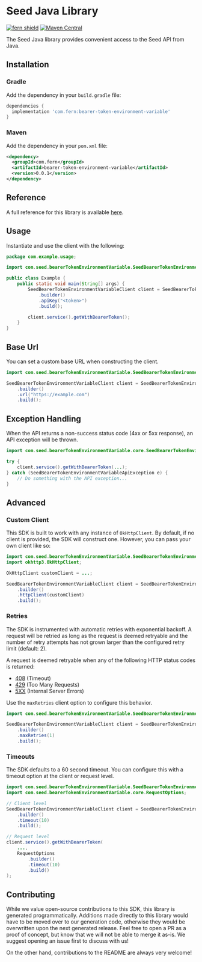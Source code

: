# Seed Java Library

[![fern shield](https://img.shields.io/badge/%F0%9F%8C%BF-Built%20with%20Fern-brightgreen)](https://buildwithfern.com?utm_source=github&utm_medium=github&utm_campaign=readme&utm_source=Seed%2FJava)
[![Maven Central](https://img.shields.io/maven-central/v/com.fern/bearer-token-environment-variable)](https://central.sonatype.com/artifact/com.fern/bearer-token-environment-variable)

The Seed Java library provides convenient access to the Seed API from Java.

## Installation

### Gradle

Add the dependency in your `build.gradle` file:

```groovy
dependencies {
  implementation 'com.fern:bearer-token-environment-variable'
}
```

### Maven

Add the dependency in your `pom.xml` file:

```xml
<dependency>
  <groupId>com.fern</groupId>
  <artifactId>bearer-token-environment-variable</artifactId>
  <version>0.0.1</version>
</dependency>
```

## Reference

A full reference for this library is available [here](./reference.md).

## Usage

Instantiate and use the client with the following:

```java
package com.example.usage;

import com.seed.bearerTokenEnvironmentVariable.SeedBearerTokenEnvironmentVariableClient;

public class Example {
    public static void main(String[] args) {
        SeedBearerTokenEnvironmentVariableClient client = SeedBearerTokenEnvironmentVariableClient
            .builder()
            .apiKey("<token>")
            .build();

        client.service().getWithBearerToken();
    }
}
```

## Base Url

You can set a custom base URL when constructing the client.

```java
import com.seed.bearerTokenEnvironmentVariable.SeedBearerTokenEnvironmentVariableClient;

SeedBearerTokenEnvironmentVariableClient client = SeedBearerTokenEnvironmentVariableClient
    .builder()
    .url("https://example.com")
    .build();
```

## Exception Handling

When the API returns a non-success status code (4xx or 5xx response), an API exception will be thrown.

```java
import com.seed.bearerTokenEnvironmentVariable.core.SeedBearerTokenEnvironmentVariableApiException;

try {
    client.service().getWithBearerToken(...);
} catch (SeedBearerTokenEnvironmentVariableApiException e) {
    // Do something with the API exception...
}
```

## Advanced

### Custom Client

This SDK is built to work with any instance of `OkHttpClient`. By default, if no client is provided, the SDK will construct one. 
However, you can pass your own client like so:

```java
import com.seed.bearerTokenEnvironmentVariable.SeedBearerTokenEnvironmentVariableClient;
import okhttp3.OkHttpClient;

OkHttpClient customClient = ...;

SeedBearerTokenEnvironmentVariableClient client = SeedBearerTokenEnvironmentVariableClient
    .builder()
    .httpClient(customClient)
    .build();
```

### Retries

The SDK is instrumented with automatic retries with exponential backoff. A request will be retried as long
as the request is deemed retryable and the number of retry attempts has not grown larger than the configured
retry limit (default: 2).

A request is deemed retryable when any of the following HTTP status codes is returned:

- [408](https://developer.mozilla.org/en-US/docs/Web/HTTP/Status/408) (Timeout)
- [429](https://developer.mozilla.org/en-US/docs/Web/HTTP/Status/429) (Too Many Requests)
- [5XX](https://developer.mozilla.org/en-US/docs/Web/HTTP/Status/500) (Internal Server Errors)

Use the `maxRetries` client option to configure this behavior.

```java
import com.seed.bearerTokenEnvironmentVariable.SeedBearerTokenEnvironmentVariableClient;

SeedBearerTokenEnvironmentVariableClient client = SeedBearerTokenEnvironmentVariableClient
    .builder()
    .maxRetries(1)
    .build();
```

### Timeouts

The SDK defaults to a 60 second timeout. You can configure this with a timeout option at the client or request level.

```java
import com.seed.bearerTokenEnvironmentVariable.SeedBearerTokenEnvironmentVariableClient;
import com.seed.bearerTokenEnvironmentVariable.core.RequestOptions;

// Client level
SeedBearerTokenEnvironmentVariableClient client = SeedBearerTokenEnvironmentVariableClient
    .builder()
    .timeout(10)
    .build();

// Request level
client.service().getWithBearerToken(
    ...,
    RequestOptions
        .builder()
        .timeout(10)
        .build()
);
```

## Contributing

While we value open-source contributions to this SDK, this library is generated programmatically.
Additions made directly to this library would have to be moved over to our generation code,
otherwise they would be overwritten upon the next generated release. Feel free to open a PR as
a proof of concept, but know that we will not be able to merge it as-is. We suggest opening
an issue first to discuss with us!

On the other hand, contributions to the README are always very welcome!